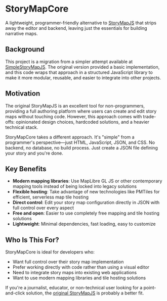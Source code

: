 # StoryMapCore

A lightweight, programmer-friendly alternative to [StoryMapJS](https://github.com/NUKnightLab/StoryMapJS/) that strips away the editor and backend, leaving just the essentials for building narrative maps.

## Background

This project is a migration from a simpler attempt available at [SimpleStoryMapJS](https://github.com/markmclaren/SimpleStoryMapJS). The original version provided a basic implementation, and this code wraps that approach in a structured JavaScript library to make it more modular, reusable, and easier to integrate into other projects.

## Motivation

The original StoryMapJS is an excellent tool for non-programmers, providing a full authoring platform where users can create and edit story maps without touching code.   However, this approach comes with trade-offs: opinionated design choices, hardcoded solutions, and a heavier technical stack.

StoryMapCore takes a different approach. It's "simple" from a programmer's perspective—just HTML, JavaScript, JSON, and CSS.  No backend, no database, no build process.  Just create a JSON file defining your story and you're done.

## Key Benefits

- **Modern mapping libraries**: Use MapLibre GL JS or other contemporary mapping tools instead of being locked into legacy solutions
- **Flexible hosting**: Take advantage of new technologies like PMTiles for efficient, serverless map tile hosting
- **Direct control**: Edit your story map configuration directly in JSON with full control over every aspect
- **Free and open**: Easier to use completely free mapping and tile hosting solutions
- **Lightweight**: Minimal dependencies, fast loading, easy to customize

## Who Is This For?

StoryMapCore is ideal for developers who:
- Want full control over their story map implementation
- Prefer working directly with code rather than using a visual editor
- Need to integrate story maps into existing web applications
- Want to use modern mapping libraries and tile hosting solutions

If you're a journalist, educator, or non-technical user looking for a point-and-click solution, the [original StoryMapJS](https://github.com/NUKnightLab/StoryMapJS/) is probably a better fit.
